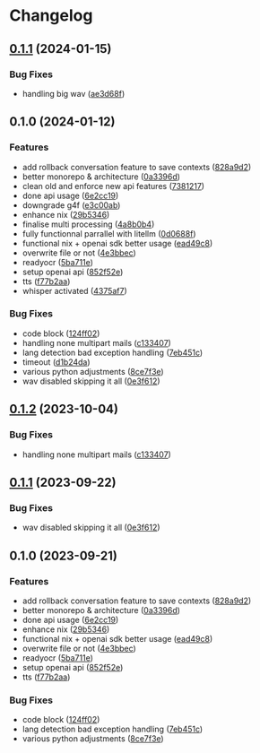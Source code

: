 # Changelog

## [0.1.1](https://github.com/loic-roux-404/ai-creative-toolbox/compare/core_automation@v0.1.0...core_automation@v0.1.1) (2024-01-15)


### Bug Fixes

* handling big wav ([ae3d68f](https://github.com/loic-roux-404/ai-creative-toolbox/commit/ae3d68f998063c6ff82969805ed86db3ed86b63d))

## 0.1.0 (2024-01-12)


### Features

* add rollback conversation feature to save contexts ([828a9d2](https://github.com/loic-roux-404/ai-creative-toolbox/commit/828a9d2b9d06b2a75a86fbe8f690b9bbc117df80))
* better monorepo & architecture ([0a3396d](https://github.com/loic-roux-404/ai-creative-toolbox/commit/0a3396dbe94fde98a3ec9c8278295fb8473926a5))
* clean old and enforce new api features ([7381217](https://github.com/loic-roux-404/ai-creative-toolbox/commit/73812177f159894f558a61f62d5a7fd3937a40f8))
* done api usage ([6e2cc19](https://github.com/loic-roux-404/ai-creative-toolbox/commit/6e2cc19b11600319dad52f9771d3761ee40d0a67))
* downgrade g4f ([e3c00ab](https://github.com/loic-roux-404/ai-creative-toolbox/commit/e3c00ab18ad31fa33f4c90b4f3afd82dbd89526e))
* enhance nix ([29b5346](https://github.com/loic-roux-404/ai-creative-toolbox/commit/29b53467816e9f0cd7adce0e1ff84edce31378d5))
* finalise multi processing ([4a8b0b4](https://github.com/loic-roux-404/ai-creative-toolbox/commit/4a8b0b4de30e589c6b774fd295f15521189a832b))
* fully functionnal parrallel with litellm ([0d0688f](https://github.com/loic-roux-404/ai-creative-toolbox/commit/0d0688f198093dc79563edc14205170f3a2988b4))
* functional nix + openai sdk better usage ([ead49c8](https://github.com/loic-roux-404/ai-creative-toolbox/commit/ead49c8d32aa11e10da31ea478a7b3d29726a7b2))
* overwrite file or not ([4e3bbec](https://github.com/loic-roux-404/ai-creative-toolbox/commit/4e3bbeca684c5199732830db6977d42f989bd900))
* readyocr ([5ba711e](https://github.com/loic-roux-404/ai-creative-toolbox/commit/5ba711e33f722f1a750f03b60d468b9ba3a0af9a))
* setup openai api ([852f52e](https://github.com/loic-roux-404/ai-creative-toolbox/commit/852f52e63727c294ec077b2224e2e0a2f4942583))
* tts ([f77b2aa](https://github.com/loic-roux-404/ai-creative-toolbox/commit/f77b2aa3319c091437c742aea5b2bdfcdc26ec99))
* whisper activated ([4375af7](https://github.com/loic-roux-404/ai-creative-toolbox/commit/4375af701224eb12d2277cb186b78bf94588cc04))


### Bug Fixes

* code block ([124ff02](https://github.com/loic-roux-404/ai-creative-toolbox/commit/124ff02b4f8dfedb2243e17e7ad1126aac223777))
* handling none multipart mails ([c133407](https://github.com/loic-roux-404/ai-creative-toolbox/commit/c1334070fab1ca0de89250061be4b897e009caab))
* lang detection bad exception handling ([7eb451c](https://github.com/loic-roux-404/ai-creative-toolbox/commit/7eb451cbf2054d54b8e852703d51e481ab96dd4f))
* timeout ([d1b24da](https://github.com/loic-roux-404/ai-creative-toolbox/commit/d1b24da9054877d43baea46e09332118541bdb48))
* various python adjustments ([8ce7f3e](https://github.com/loic-roux-404/ai-creative-toolbox/commit/8ce7f3e7b30f590a96cc0f1baff489f760cea0f1))
* wav disabled skipping it all ([0e3f612](https://github.com/loic-roux-404/ai-creative-toolbox/commit/0e3f612b6f590a5ab85de7fcfddb6a4d43fa18c1))

## [0.1.2](https://github.com/loic-roux-404/ai-creative-toolbox/compare/core_automation@v0.1.1...core_automation@v0.1.2) (2023-10-04)


### Bug Fixes

* handling none multipart mails ([c133407](https://github.com/loic-roux-404/ai-creative-toolbox/commit/c1334070fab1ca0de89250061be4b897e009caab))

## [0.1.1](https://github.com/loic-roux-404/ai-creative-toolbox/compare/core_automation@v0.1.0...core_automation@v0.1.1) (2023-09-22)


### Bug Fixes

* wav disabled skipping it all ([0e3f612](https://github.com/loic-roux-404/ai-creative-toolbox/commit/0e3f612b6f590a5ab85de7fcfddb6a4d43fa18c1))

## 0.1.0 (2023-09-21)


### Features

* add rollback conversation feature to save contexts ([828a9d2](https://github.com/loic-roux-404/ai-creative-toolbox/commit/828a9d2b9d06b2a75a86fbe8f690b9bbc117df80))
* better monorepo & architecture ([0a3396d](https://github.com/loic-roux-404/ai-creative-toolbox/commit/0a3396dbe94fde98a3ec9c8278295fb8473926a5))
* done api usage ([6e2cc19](https://github.com/loic-roux-404/ai-creative-toolbox/commit/6e2cc19b11600319dad52f9771d3761ee40d0a67))
* enhance nix ([29b5346](https://github.com/loic-roux-404/ai-creative-toolbox/commit/29b53467816e9f0cd7adce0e1ff84edce31378d5))
* functional nix + openai sdk better usage ([ead49c8](https://github.com/loic-roux-404/ai-creative-toolbox/commit/ead49c8d32aa11e10da31ea478a7b3d29726a7b2))
* overwrite file or not ([4e3bbec](https://github.com/loic-roux-404/ai-creative-toolbox/commit/4e3bbeca684c5199732830db6977d42f989bd900))
* readyocr ([5ba711e](https://github.com/loic-roux-404/ai-creative-toolbox/commit/5ba711e33f722f1a750f03b60d468b9ba3a0af9a))
* setup openai api ([852f52e](https://github.com/loic-roux-404/ai-creative-toolbox/commit/852f52e63727c294ec077b2224e2e0a2f4942583))
* tts ([f77b2aa](https://github.com/loic-roux-404/ai-creative-toolbox/commit/f77b2aa3319c091437c742aea5b2bdfcdc26ec99))


### Bug Fixes

* code block ([124ff02](https://github.com/loic-roux-404/ai-creative-toolbox/commit/124ff02b4f8dfedb2243e17e7ad1126aac223777))
* lang detection bad exception handling ([7eb451c](https://github.com/loic-roux-404/ai-creative-toolbox/commit/7eb451cbf2054d54b8e852703d51e481ab96dd4f))
* various python adjustments ([8ce7f3e](https://github.com/loic-roux-404/ai-creative-toolbox/commit/8ce7f3e7b30f590a96cc0f1baff489f760cea0f1))
